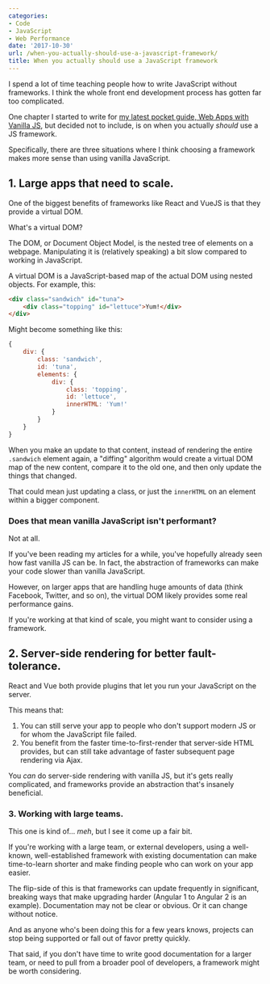 ```yaml
---
categories:
- Code
- JavaScript
- Web Performance
date: '2017-10-30'
url: /when-you-actually-should-use-a-javascript-framework/
title: When you actually should use a JavaScript framework
---
```


I spend a lot of time teaching people how to write JavaScript without frameworks. I think the whole front end development process has gotten far too complicated.

One chapter I started to write for [my latest pocket guide, Web Apps with Vanilla JS](/guides/web-apps/), but decided not to include, is on when you actually *should* use a JS framework.

Specifically, there are three situations where I think choosing a framework makes more sense than using vanilla JavaScript.

## 1. Large apps that need to scale.

One of the biggest benefits of frameworks like React and VueJS is that they provide a virtual DOM.

What's a virtual DOM?

The DOM, or Document Object Model, is the nested tree of elements on a webpage. Manipulating it is (relatively speaking) a bit slow compared to working in JavaScript.

A virtual DOM is a JavaScript-based map of the actual DOM using nested objects. For example, this:

```html
<div class="sandwich" id="tuna">
	<div class="topping" id="lettuce">Yum!</div>
</div>
```

Might become something like this:

```javascript
{
	div: {
		class: 'sandwich',
		id: 'tuna',
		elements: {
			div: {
				class: 'topping',
				id: 'lettuce',
				innerHTML: 'Yum!'
			}
		}
	}
}
```

When you make an update to that content, instead of rendering the entire `.sandwich` element again, a "diffing" algorithm would create a virtual DOM map of the new content, compare it to the old one, and then only update the things that changed.

That could mean just updating a class, or just the `innerHTML` on an element within a bigger component.

### Does that mean vanilla JavaScript isn't performant?

Not at all.

If you've been reading my articles for a while, you've hopefully already seen how fast vanilla JS can be. In fact, the abstraction of frameworks can make your code slower than vanilla JavaScript.

However, on larger apps that are handling huge amounts of data (think Facebook, Twitter, and so on), the virtual DOM likely provides some real performance gains.

If you're working at that kind of scale, you might want to consider using a framework.

## 2. Server-side rendering for better fault-tolerance.

React and Vue both provide plugins that let you run your JavaScript on the server.

This means that:

1. You can still serve your app to people who don't support modern JS or for whom the JavaScript file failed.
2. You benefit from the faster time-to-first-render that server-side HTML provides, but can still take advantage of faster subsequent page rendering via Ajax.

You *can* do server-side rendering with vanilla JS, but it's gets really complicated, and frameworks provide an abstraction that's insanely beneficial.

### 3. Working with large teams.

This one is kind of... *meh*, but I see it come up a fair bit.

If you're working with a large team, or external developers, using a well-known, well-established framework with existing documentation can make time-to-learn shorter and make finding people who can work on your app easier.

The flip-side of this is that frameworks can update frequently in significant, breaking ways that make upgrading harder (Angular 1 to Angular 2 is an example). Documentation may not be clear or obvious. Or it can change without notice.

And as anyone who's been doing this for a few years knows, projects can stop being supported or fall out of favor pretty quickly.

That said, if you don't have time to write good documentation for a larger team, or need to pull from a broader pool of developers, a framework might be worth considering.